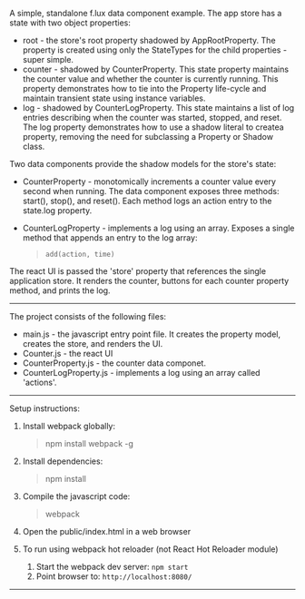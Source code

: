 A simple, standalone f.lux data component example. The app store has a state with two object properties:

* root - the store's root property shadowed by AppRootProperty. The property is created using only
	the StateTypes for the child properties - super simple.
* counter - shadowed by CounterProperty. This state property maintains the counter value and whether
	the counter is currently running. This property demonstrates how to tie into the Property
	life-cycle and maintain transient state using instance variables.
* log - shadowed by CounterLogProperty. This state maintains a list of log entries describing when the
	counter was started, stopped, and reset. The log property demonstrates how to use a shadow literal
	to createa property, removing the need for subclassing a Property or Shadow class.

Two data components provide the shadow models for the store's state:

* CounterProperty - monotomically increments a counter value every second when running. The data
	component exposes three methods: start(), stop(), and reset(). Each method logs an action
	entry to the state.log property.
* CounterLogProperty - implements a log using an array. Exposes a single method that
	appends an entry to the log array:

	> `add(action, time)`


The react UI is passed the 'store' property that references the single application store. It renders the
counter, buttons for each counter property method, and prints the log.


* * *


The project consists of the following files:

* main.js - the javascript entry point file. It creates the property model, creates the store, and renders the UI.
* Counter.js - the react UI
* CounterProperty.js - the counter data componet.
* CounterLogProperty.js - implements a log using an array called 'actions'.


* * *

Setup instructions:

1. Install webpack globally:

	> npm install webpack -g

2. Install dependencies:

	> npm install

3. Compile the javascript code:

	> webpack

4. Open the public/index.html in a web browser

5. To run using webpack hot reloader (not React Hot Reloader module)
	1. Start the webpack dev server: `npm start`
	2. Point browser to: `http://localhost:8080/`


* * *




